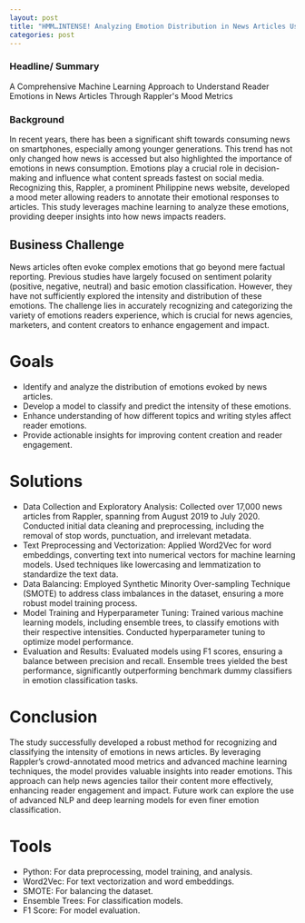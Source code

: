 ```yaml
---
layout: post
title: "HMM…INTENSE! Analyzing Emotion Distribution in News Articles Using Rappler’s Crowd-Annotated Mood Metrics"
categories: post
---
```


<!-- ### Title
HMM…INTENSE! Analyzing Emotion Distribution in News Articles Using Rappler’s Crowd-Annotated Mood Metrics -->

### Headline/ Summary
A Comprehensive Machine Learning Approach to Understand Reader Emotions in News Articles Through Rappler's Mood Metrics

### Background
In recent years, there has been a significant shift towards consuming news on smartphones, especially among younger generations. This trend has not only changed how news is accessed but also highlighted the importance of emotions in news consumption. Emotions play a crucial role in decision-making and influence what content spreads fastest on social media. Recognizing this, Rappler, a prominent Philippine news website, developed a mood meter allowing readers to annotate their emotional responses to articles. This study leverages machine learning to analyze these emotions, providing deeper insights into how news impacts readers.

## Business Challenge
News articles often evoke complex emotions that go beyond mere factual reporting. Previous studies have largely focused on sentiment polarity (positive, negative, neutral) and basic emotion classification. However, they have not sufficiently explored the intensity and distribution of these emotions. The challenge lies in accurately recognizing and categorizing the variety of emotions readers experience, which is crucial for news agencies, marketers, and content creators to enhance engagement and impact.

# Goals
- Identify and analyze the distribution of emotions evoked by news articles.
- Develop a model to classify and predict the intensity of these emotions.
- Enhance understanding of how different topics and writing styles affect reader emotions.
- Provide actionable insights for improving content creation and reader engagement.

# Solutions
- Data Collection and Exploratory Analysis: Collected over 17,000 news articles from Rappler, spanning from August 2019 to July 2020.
Conducted initial data cleaning and preprocessing, including the removal of stop words, punctuation, and irrelevant metadata.
- Text Preprocessing and Vectorization: Applied Word2Vec for word embeddings, converting text into numerical vectors for machine learning models. Used techniques like lowercasing and lemmatization to standardize the text data.
- Data Balancing: Employed Synthetic Minority Over-sampling Technique (SMOTE) to address class imbalances in the dataset, ensuring a more robust model training process.
- Model Training and Hyperparameter Tuning: Trained various machine learning models, including ensemble trees, to classify emotions with their respective intensities. Conducted hyperparameter tuning to optimize model performance.
- Evaluation and Results: Evaluated models using F1 scores, ensuring a balance between precision and recall. Ensemble trees yielded the best performance, significantly outperforming benchmark dummy classifiers in emotion classification tasks.

# Conclusion
The study successfully developed a robust method for recognizing and classifying the intensity of emotions in news articles. By leveraging Rappler’s crowd-annotated mood metrics and advanced machine learning techniques, the model provides valuable insights into reader emotions. This approach can help news agencies tailor their content more effectively, enhancing reader engagement and impact. Future work can explore the use of advanced NLP and deep learning models for even finer emotion classification.

# Tools
- Python: For data preprocessing, model training, and analysis.
- Word2Vec: For text vectorization and word embeddings.
- SMOTE: For balancing the dataset.
- Ensemble Trees: For classification models.
- F1 Score: For model evaluation.